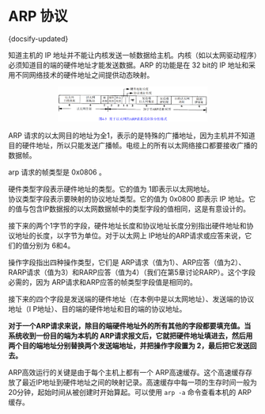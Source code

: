 # ARP 协议
{docsify-updated}

知道主机的 IP 地址并不能让内核发送一帧数据给主机。内核（如以太网驱动程序）必须知道目的端的硬件地址才能发送数据。ARP 的功能是在 32 bit的 IP 地址和采用不同网络技术的硬件地址之间提供动态映射。

<center><img src="pics/arp.png" alt="" width="60%"></center>

ARP 请求的以太网目的地址为全1，表示的是特殊的广播地址，因为主机并不知道目的硬件地址，所以只能发送广播帧。电缆上的所有以太网络接口都要接收广播的数据帧。

arp 请求的帧类型是 0x0806 。

硬件类型字段表示硬件地址的类型。它的值为 1即表示以太网地址。  
协议类型字段表示要映射的协议地址类型。它的值为 0x0800 即表示 IP 地址。它的值与包含IP数据报的以太网数据帧中的类型字段的值相同，这是有意设计的。

接下来的两个1字节的字段，硬件地址长度和协议地址长度分别指出硬件地址和协议地址的长度，以字节为单位。对于以太网上 IP地址的ARP请求或应答来说，它们的值分别为 6和4。

操作字段指出四种操作类型，它们是 ARP请求（值为1）、ARP应答（值为2）、RARP请求（值为3）和RARP应答（值为4）（我们在第5章讨论RARP）。这个字段必需的，因为 ARP请求和ARP应答的帧类型字段值是相同的。

接下来的四个字段是发送端的硬件地址（在本例中是以太网地址）、发送端的协议地址（I P地址）、目的端的硬件地址和目的端的协议地址。

**对于一个ARP请求来说，除目的端硬件地址外的所有其他的字段都要填充值。当系统收到一份目的端为本机的 ARP请求报文后，它就把硬件地址填进去，然后用两个目的端地址分别替换两个发送端地址，并把操作字段置为 2，最后把它发送回去。**

ARP高效运行的关键是由于每个主机上都有一个 ARP高速缓存。这个高速缓存存放了最近IP地址到硬件地址之间的映射记录。高速缓存中每一项的生存时间一般为 20分钟，起始时间从被创建时开始算起。可以使用 `arp -a` 命令查看本机的 ARP 缓存。